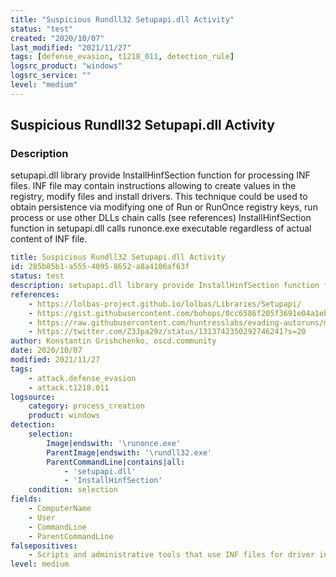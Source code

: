 ```yaml
---
title: "Suspicious Rundll32 Setupapi.dll Activity"
status: "test"
created: "2020/10/07"
last_modified: "2021/11/27"
tags: [defense_evasion, t1218_011, detection_rule]
logsrc_product: "windows"
logsrc_service: ""
level: "medium"
---
```


## Suspicious Rundll32 Setupapi.dll Activity

### Description

setupapi.dll library provide InstallHinfSection function for processing INF files. INF file may contain instructions allowing to create values in the registry, modify files and install drivers. This technique could be used to obtain persistence via modifying one of Run or RunOnce registry keys, run process or use other DLLs chain calls (see references) InstallHinfSection function in setupapi.dll calls runonce.exe executable regardless of actual content of INF file.

```yml
title: Suspicious Rundll32 Setupapi.dll Activity
id: 285b85b1-a555-4095-8652-a8a4106af63f
status: test
description: setupapi.dll library provide InstallHinfSection function for processing INF files. INF file may contain instructions allowing to create values in the registry, modify files and install drivers. This technique could be used to obtain persistence via modifying one of Run or RunOnce registry keys, run process or use other DLLs chain calls (see references) InstallHinfSection function in setupapi.dll calls runonce.exe executable regardless of actual content of INF file.
references:
    - https://lolbas-project.github.io/lolbas/Libraries/Setupapi/
    - https://gist.githubusercontent.com/bohops/0cc6586f205f3691e04a1ebf1806aabd/raw/baf7b29891bb91e76198e30889fbf7d6642e8974/calc_exe.inf
    - https://raw.githubusercontent.com/huntresslabs/evading-autoruns/master/shady.inf
    - https://twitter.com/Z3Jpa29z/status/1313742350292746241?s=20
author: Konstantin Grishchenko, oscd.community
date: 2020/10/07
modified: 2021/11/27
tags:
    - attack.defense_evasion
    - attack.t1218.011
logsource:
    category: process_creation
    product: windows
detection:
    selection:
        Image|endswith: '\runonce.exe'
        ParentImage|endswith: '\rundll32.exe'
        ParentCommandLine|contains|all:
            - 'setupapi.dll'
            - 'InstallHinfSection'
    condition: selection
fields:
    - ComputerName
    - User
    - CommandLine
    - ParentCommandLine
falsepositives:
    - Scripts and administrative tools that use INF files for driver installation with setupapi.dll
level: medium

```
